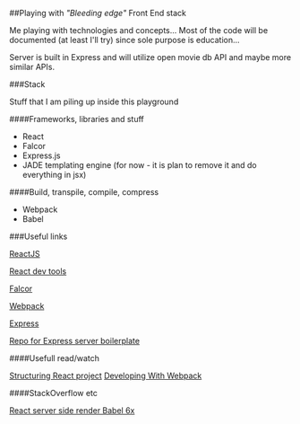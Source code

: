 ##Playing with *"Bleeding edge"* Front End stack

Me playing with technologies and concepts... Most of the code will be documented (at least I'll try) since sole purpose is education...

Server is built in Express and will utilize open movie db API and maybe more similar APIs.

###Stack

Stuff that I am piling up inside this playground

####Frameworks, libraries and stuff

* React
* Falcor
* Express.js
* JADE templating engine (for now - it is plan to remove it and do everything in jsx)

####Build, transpile, compile, compress

* Webpack
* Babel

###Useful links

[ReactJS](http://facebook.github.io/react/)

[React dev tools](http://facebook.github.io/react/blog/2015/09/02/new-react-developer-tools.html)

[Falcor](http://netflix.github.io/falcor/)

[Webpack](http://webpack.github.io/)

[Express](http://expressjs.com/en/index.html)

[Repo for Express server boilerplate](https://github.com/metaphorical/quantum-boilerplate)

####Usefull read/watch

[Structuring React project](http://reactjsnews.com/structuring-react-projects/)
[Developing With Webpack](http://survivejs.com/webpack_react/developing_with_webpack/)

####StackOverflow etc

[React server side render Babel 6x](http://stackoverflow.com/questions/33472258/react-serverside-rendering-unexpected-token-jsx-and-babel)
